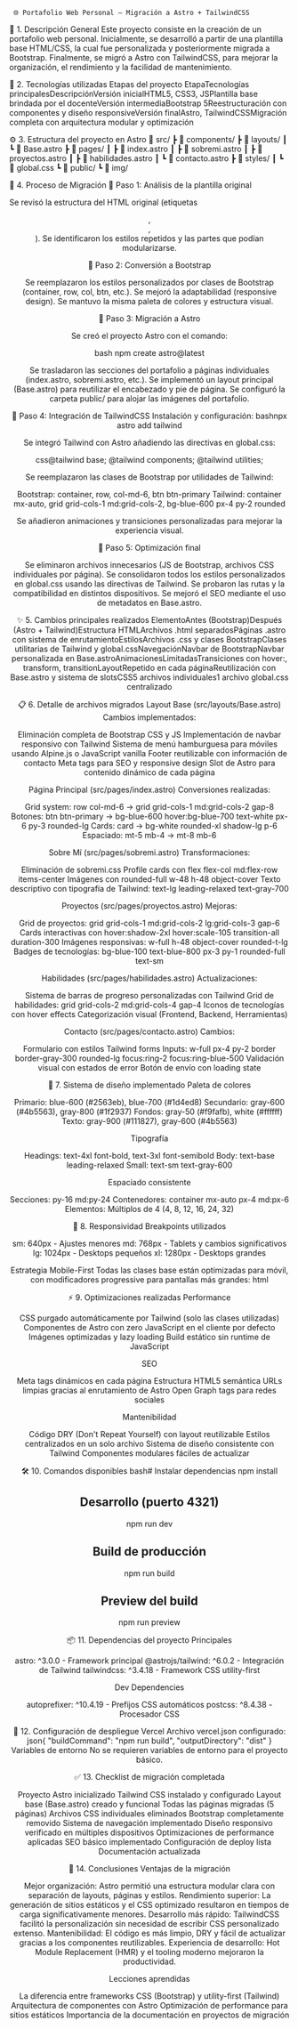      🌐 Portafolio Web Personal — Migración a Astro + TailwindCSS
🧩 1. Descripción General
Este proyecto consiste en la creación de un portafolio web personal.
Inicialmente, se desarrolló a partir de una plantilla base HTML/CSS, la cual fue personalizada y posteriormente migrada a Bootstrap.
Finalmente, se migró a Astro con TailwindCSS, para mejorar la organización, el rendimiento y la facilidad de mantenimiento.

🚀 2. Tecnologías utilizadas
Etapas del proyecto
EtapaTecnologías principalesDescripciónVersión inicialHTML5, CSS3, JSPlantilla base brindada por el docenteVersión intermediaBootstrap 5Reestructuración con componentes y diseño responsiveVersión finalAstro, TailwindCSSMigración completa con arquitectura modular y optimización

⚙️ 3. Estructura del proyecto en Astro
📁 src/
┣ 📁 components/
┣ 📁 layouts/
┃ ┗ 📄 Base.astro
┣ 📁 pages/
┃ ┣ 📄 index.astro
┃ ┣ 📄 sobremi.astro
┃ ┣ 📄 proyectos.astro
┃ ┣ 📄 habilidades.astro
┃ ┗ 📄 contacto.astro
┣ 📁 styles/
┃ ┗ 📄 global.css
┗ 📁 public/
  ┗ 📁 img/

🔧 4. Proceso de Migración
🔹 Paso 1: Análisis de la plantilla original

Se revisó la estructura del HTML original (etiquetas <header>, <section>, <footer>).
Se identificaron los estilos repetidos y las partes que podían modularizarse.

🔹 Paso 2: Conversión a Bootstrap

Se reemplazaron los estilos personalizados por clases de Bootstrap (container, row, col, btn, etc.).
Se mejoró la adaptabilidad (responsive design).
Se mantuvo la misma paleta de colores y estructura visual.

🔹 Paso 3: Migración a Astro

Se creó el proyecto Astro con el comando:

bash  npm create astro@latest

Se trasladaron las secciones del portafolio a páginas individuales (index.astro, sobremi.astro, etc.).
Se implementó un layout principal (Base.astro) para reutilizar el encabezado y pie de página.
Se configuró la carpeta public/ para alojar las imágenes del portafolio.

🔹 Paso 4: Integración de TailwindCSS
Instalación y configuración:
bashnpx astro add tailwind

Se integró Tailwind con Astro añadiendo las directivas en global.css:

css@tailwind base;
@tailwind components;
@tailwind utilities;

Se reemplazaron las clases de Bootstrap por utilidades de Tailwind:

Bootstrap: container, row, col-md-6, btn btn-primary
Tailwind: container mx-auto, grid grid-cols-1 md:grid-cols-2, bg-blue-600 px-4 py-2 rounded


Se añadieron animaciones y transiciones personalizadas para mejorar la experiencia visual.

🔹 Paso 5: Optimización final

Se eliminaron archivos innecesarios (JS de Bootstrap, archivos CSS individuales por página).
Se consolidaron todos los estilos personalizados en global.css usando las directivas de Tailwind.
Se probaron las rutas y la compatibilidad en distintos dispositivos.
Se mejoró el SEO mediante el uso de metadatos en Base.astro.


✨ 5. Cambios principales realizados
ElementoAntes (Bootstrap)Después (Astro + Tailwind)Estructura HTMLArchivos .html separadosPáginas .astro con sistema de enrutamientoEstilosArchivos .css y clases BootstrapClases utilitarias de Tailwind y global.cssNavegaciónNavbar de BootstrapNavbar personalizada en Base.astroAnimacionesLimitadasTransiciones con hover:, transform, transitionLayoutRepetido en cada páginaReutilización con Base.astro y sistema de slotsCSS5 archivos individuales1 archivo global.css centralizado

📋 6. Detalle de archivos migrados
Layout Base (src/layouts/Base.astro)
Cambios implementados:

Eliminación completa de Bootstrap CSS y JS
Implementación de navbar responsivo con Tailwind
Sistema de menú hamburguesa para móviles usando Alpine.js o JavaScript vanilla
Footer reutilizable con información de contacto
Meta tags para SEO y responsive design
Slot de Astro para contenido dinámico de cada página

Página Principal (src/pages/index.astro)
Conversiones realizadas:

Grid system: row col-md-6 → grid grid-cols-1 md:grid-cols-2 gap-8
Botones: btn btn-primary → bg-blue-600 hover:bg-blue-700 text-white px-6 py-3 rounded-lg
Cards: card → bg-white rounded-xl shadow-lg p-6
Espaciado: mt-5 mb-4 → mt-8 mb-6

Sobre Mí (src/pages/sobremi.astro)
Transformaciones:

Eliminación de sobremi.css
Profile cards con flex flex-col md:flex-row items-center
Imágenes con rounded-full w-48 h-48 object-cover
Texto descriptivo con tipografía de Tailwind: text-lg leading-relaxed text-gray-700

Proyectos (src/pages/proyectos.astro)
Mejoras:

Grid de proyectos: grid grid-cols-1 md:grid-cols-2 lg:grid-cols-3 gap-6
Cards interactivas con hover:shadow-2xl hover:scale-105 transition-all duration-300
Imágenes responsivas: w-full h-48 object-cover rounded-t-lg
Badges de tecnologías: bg-blue-100 text-blue-800 px-3 py-1 rounded-full text-sm

Habilidades (src/pages/habilidades.astro)
Actualizaciones:

Sistema de barras de progreso personalizadas con Tailwind
Grid de habilidades: grid grid-cols-2 md:grid-cols-4 gap-4
Iconos de tecnologías con hover effects
Categorización visual (Frontend, Backend, Herramientas)

Contacto (src/pages/contacto.astro)
Cambios:

Formulario con estilos Tailwind forms
Inputs: w-full px-4 py-2 border border-gray-300 rounded-lg focus:ring-2 focus:ring-blue-500
Validación visual con estados de error
Botón de envío con loading state


🎨 7. Sistema de diseño implementado
Paleta de colores

Primario: blue-600 (#2563eb), blue-700 (#1d4ed8)
Secundario: gray-600 (#4b5563), gray-800 (#1f2937)
Fondos: gray-50 (#f9fafb), white (#ffffff)
Texto: gray-900 (#111827), gray-600 (#4b5563)

Tipografía

Headings: text-4xl font-bold, text-3xl font-semibold
Body: text-base leading-relaxed
Small: text-sm text-gray-600

Espaciado consistente

Secciones: py-16 md:py-24
Contenedores: container mx-auto px-4 md:px-6
Elementos: Múltiplos de 4 (4, 8, 12, 16, 24, 32)


📱 8. Responsividad
Breakpoints utilizados

sm: 640px - Ajustes menores
md: 768px - Tablets y cambios significativos
lg: 1024px - Desktops pequeños
xl: 1280px - Desktops grandes

Estrategia Mobile-First
Todas las clases base están optimizadas para móvil, con modificadores progressive para pantallas más grandes:
html<!-- Ejemplo -->
<div class="text-center md:text-left grid-cols-1 md:grid-cols-2 lg:grid-cols-3">

⚡ 9. Optimizaciones realizadas
Performance

CSS purgado automáticamente por Tailwind (solo las clases utilizadas)
Componentes de Astro con zero JavaScript en el cliente por defecto
Imágenes optimizadas y lazy loading
Build estático sin runtime de JavaScript

SEO

Meta tags dinámicos en cada página
Estructura HTML5 semántica
URLs limpias gracias al enrutamiento de Astro
Open Graph tags para redes sociales

Mantenibilidad

Código DRY (Don't Repeat Yourself) con layout reutilizable
Estilos centralizados en un solo archivo
Sistema de diseño consistente con Tailwind
Componentes modulares fáciles de actualizar


🛠️ 10. Comandos disponibles
bash# Instalar dependencias
npm install

# Desarrollo (puerto 4321)
npm run dev

# Build de producción
npm run build

# Preview del build
npm run preview

📦 11. Dependencias del proyecto
Principales

astro: ^3.0.0 - Framework principal
@astrojs/tailwind: ^6.0.2 - Integración de Tailwind
tailwindcss: ^3.4.18 - Framework CSS utility-first

Dev Dependencies

autoprefixer: ^10.4.19 - Prefijos CSS automáticos
postcss: ^8.4.38 - Procesador CSS


🚀 12. Configuración de despliegue
Vercel
Archivo vercel.json configurado:
json{
  "buildCommand": "npm run build",
  "outputDirectory": "dist"
}
Variables de entorno
No se requieren variables de entorno para el proyecto básico.

✅ 13. Checklist de migración completada

 Proyecto Astro inicializado
 Tailwind CSS instalado y configurado
 Layout base (Base.astro) creado y funcional
 Todas las páginas migradas (5 páginas)
 Archivos CSS individuales eliminados
 Bootstrap completamente removido
 Sistema de navegación implementado
 Diseño responsivo verificado en múltiples dispositivos
 Optimizaciones de performance aplicadas
 SEO básico implementado
 Configuración de deploy lista
 Documentación actualizada


📝 14. Conclusiones
Ventajas de la migración

Mejor organización: Astro permitió una estructura modular clara con separación de layouts, páginas y estilos.
Rendimiento superior: La generación de sitios estáticos y el CSS optimizado resultaron en tiempos de carga significativamente menores.
Desarrollo más rápido: TailwindCSS facilitó la personalización sin necesidad de escribir CSS personalizado extenso.
Mantenibilidad: El código es más limpio, DRY y fácil de actualizar gracias a los componentes reutilizables.
Experiencia de desarrollo: Hot Module Replacement (HMR) y el tooling moderno mejoraron la productividad.

Lecciones aprendidas

La diferencia entre frameworks CSS (Bootstrap) y utility-first (Tailwind)
Arquitectura de componentes con Astro
Optimización de performance para sitios estáticos
Importancia de la documentación en proyectos de migración
